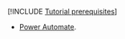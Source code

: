 [!INCLUDE [Tutorial prerequisites](../includes/tutorial-prerequisites.md)]
- [Power Automate](/power-automate/organization-q-and-a).